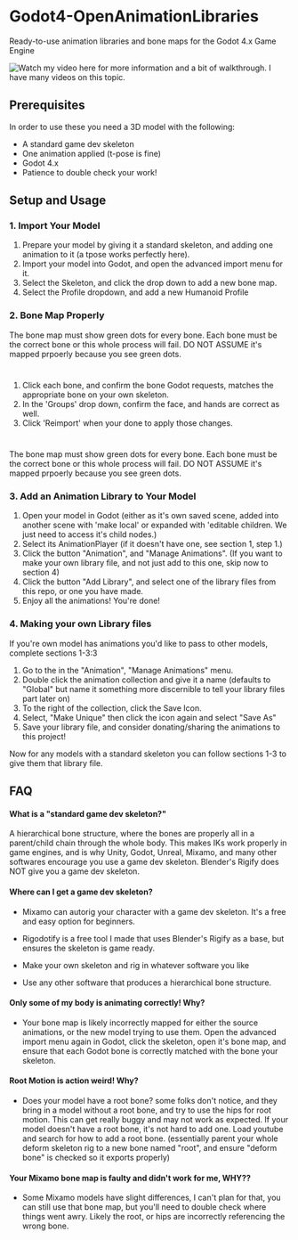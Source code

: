 # Godot4-OpenAnimationLibraries 

Ready-to-use animation libraries and bone maps for the Godot 4.x Game Engine

![Watch my video](https://youtu.be/zCvCHO6sk3Y?si=qJ8ILE4eWoNjmLqr) here for more information and a bit of walkthrough. I have many videos on this topic.



## Prerequisites

In order to use these you need a 3D model with the following:
- A standard game dev skeleton
- One animation applied (t-pose is fine)
- Godot 4.x
- Patience to double check your work!


## Setup and Usage

### 1. Import Your Model

1. Prepare your model by giving it a standard skeleton, and adding one animation to it (a tpose works perfectly here). 
2. Import your model into Godot, and open the advanced import menu for it.
3. Select the Skeleton, and click the drop down to add a new bone map.
4. Select the Profile dropdown, and add a new Humanoid Profile

### 2. Bone Map Properly

The bone map must show green dots for every bone. Each bone must be the correct bone or this whole process will fail. DO NOT ASSUME it's mapped prpoerly because you see green dots. 
#
1. Click each bone, and confirm the bone Godot requests, matches the appropriate bone on your own skeleton.
2. In the 'Groups' drop down, confirm the face, and hands are correct as well.
3. Click 'Reimport' when your done to apply those changes.
#
 The bone map must show green dots for every bone. Each bone must be the correct bone or this whole process will fail. DO NOT ASSUME it's mapped prpoerly because you see green dots. 

### 3. Add an Animation Library to Your Model
1. Open your model in Godot (either as it's own saved scene, added into another scene with 'make local' or expanded with 'editable children. We just need to access it's child nodes.)
2. Select its AnimationPlayer (if it doesn't have one, see section 1, step 1.)
3. Click the button "Animation", and "Manage Animations". (If you want to make your own library file, and not just add to this one, skip now to section 4)
4. Click the button "Add Library", and select one of the library files from this repo, or one you have made.
5. Enjoy all the animations! You're done!

### 4. Making your own Library files
If you're own model has animations you'd like to pass to other models, complete sections 1-3:3

1. Go to the in the "Animation", "Manage Animations" menu.
2. Double click the animation collection and give it a name (defaults to "Global" but name it something more discernible to tell your library files part later on)
3. To the right of the collection, click the Save Icon.
4. Select, "Make Unique" then click the icon again and select "Save As"
5. Save your library file, and consider donating/sharing the animations to this project!

Now for any models with a standard skeleton you can follow sections 1-3 to give them that library file.

## FAQ

#### What is a "standard game dev skeleton?"

A hierarchical bone structure, where the bones are properly all in a parent/child chain through the whole body. This makes IKs work properly in game engines, and is why Unity, Godot, Unreal, Mixamo, and many other softwares encourage you use a game dev skeleton. Blender's Rigify does NOT give you a game dev skeleton.

#### Where can I get a game dev skeleton?

- Mixamo can autorig your character with a game dev skeleton. It's a free and easy option for beginners.

- Rigodotify is a free tool I made that uses Blender's Rigify as a base, but ensures the skeleton is game ready.

- Make your own skeleton and rig in whatever software you like

- Use any other software that produces a hierarchical bone structure.


#### Only some of my body is animating correctly! Why?

- Your bone map is likely incorrectly mapped for either the source animations, or the new model trying to use them. Open the advanced import menu again in Godot, click the skeleton, open it's bone map, and ensure that each Godot bone is correctly matched with the bone your skeleton.


#### Root Motion is action weird! Why?
- Does your model have a root bone? some folks don't notice, and they bring in a model without a root bone, and try to use the hips for root motion. This can get really buggy and may not work as expected. If your model doesn't have a root bone, it's not hard to add one. Load youtube and search for how to add a root bone. (essentially parent your whole deform skeleton rig to a new bone named "root", and ensure "deform bone" is checked so it exports properly)

#### Your Mixamo bone map is faulty and didn't work for me, WHY??

- Some Mixamo models have slight differences, I can't plan for that, you can still use that bone map, but you'll need to double check where things went awry. Likely the root, or hips are incorrectly referencing the wrong bone.
